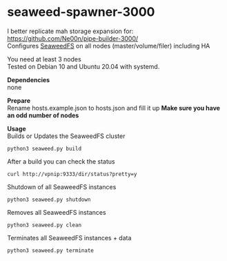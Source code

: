 # seaweed-spawner-3000

I better replicate mah storage expansion for: https://github.com/Ne00n/pipe-builder-3000/ </br>
Configures [SeaweedFS](https://github.com/chrislusf/seaweedfs) on all nodes (master/volume/filer) including HA

You need at least 3 nodes<br />
Tested on Debian 10 and Ubuntu 20.04 with systemd.

**Dependencies**<br />
none

**Prepare**<br />
Rename hosts.example.json to hosts.json and fill it up
<b>Make sure you have an odd number of nodes</b>

**Usage**<br />
Builds or Updates the SeaweedFS cluster<br />
```
python3 seaweed.py build
```
After a build you can check the status
```
curl http://vpnip:9333/dir/status?pretty=y
```
Shutdown of all SeaweedFS instances<br />
```
python3 seaweed.py shutdown
```
Removes all SeaweedFS instances<br />
```
python3 seaweed.py clean
```
Terminates all SeaweedFS instances + data<br />
```
python3 seaweed.py terminate
```
